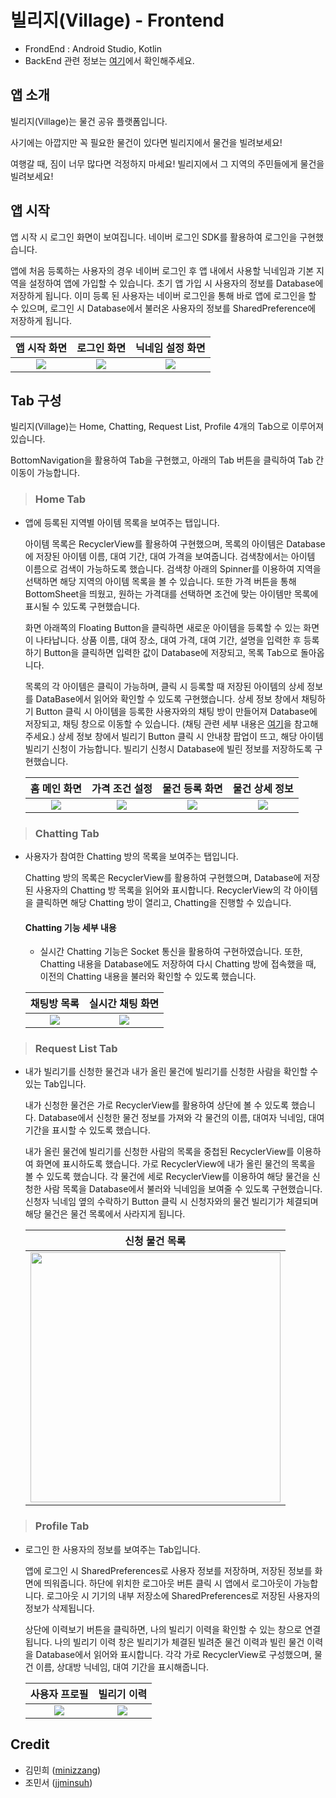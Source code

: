 # 빌리지(Village) - Frontend
- FrondEnd : Android Studio, Kotlin
- BackEnd 관련 정보는 [여기](https://github.com/minizzang/madcamp_week2_server)에서 확인해주세요.

## 앱 소개
빌리지(Village)는 물건 공유 플랫폼입니다. 


사기에는 아깝지만 꼭 필요한 물건이 있다면 빌리지에서 물건을 빌려보세요!


여행갈 때, 짐이 너무 많다면 걱정하지 마세요! 빌리지에서 그 지역의 주민들에게 물건을 빌려보세요!

## 앱 시작

앱 시작 시 로그인 화면이 보여집니다. 네이버 로그인 SDK를 활용하여 로그인을 구현했습니다.


앱에 처음 등록하는 사용자의 경우 네이버 로그인 후 앱 내에서 사용할 닉네임과 기본 지역을 설정하여 앱에 가입할 수 있습니다. 초기 앱 가입 시 사용자의 정보를 Database에 저장하게 됩니다. 이미 등록 된 사용자는 네이버 로그인을 통해 바로 앱에 로그인을 할 수 있으며, 로그인 시 Database에서 불러온 사용자의 정보를 SharedPreference에 저장하게 됩니다.

|앱 시작 화면|로그인 화면|닉네임 설정 화면|
|:-:|:-:|:-:|
|![](https://github.com/minizzang/madcamp_week2/blob/master/Screenshots/Screenshot_20220111-202505.jpg)|![](https://github.com/minizzang/madcamp_week2/blob/master/Screenshots/Screenshot_20220111-190050.jpg)|![](https://github.com/minizzang/madcamp_week2/blob/master/Screenshots/InkedScreenshot_20220111-185816_LI.jpg)|




## Tab 구성
빌리지(Village)는 Home, Chatting, Request List, Profile 4개의 Tab으로 이루어져 있습니다. 


BottomNavigation을 활용하여 Tab을 구현했고, 아래의 Tab 버튼을 클릭하여 Tab 간 이동이 가능합니다.
> ### Home Tab
  - 앱에 등록된 지역별 아이템 목록을 보여주는 탭입니다.
    
    
    
    아이템 목록은 RecyclerView를 활용하여 구현했으며, 목록의 아이템은 Database에 저장된 아이템 이름, 대여 기간, 대여 가격을 보여줍니다. 검색창에서는 아이템 이름으로 검색이 가능하도록 했습니다. 검색창 아래의 Spinner를 이용하여 지역을 선택하면 해당 지역의 아이템 목록을 볼 수 있습니다. 또한 가격 버튼을 통해 BottomSheet을 띄웠고, 원하는 가격대를 선택하면 조건에 맞는 아이템만 목록에 표시될 수 있도록 구현했습니다.
    
    
    
    화면 아래쪽의 Floating Button을 클릭하면 새로운 아이템을 등록할 수 있는 화면이 나타납니다. 상품 이름, 대여 장소, 대여 가격, 대여 기간, 설명을 입력한 후 등록하기 Button을 클릭하면 입력한 값이 Database에 저장되고, 목록 Tab으로 돌아옵니다.
    
    
    목록의 각 아이템은 클릭이 가능하며, 클릭 시 등록할 때 저장된 아이템의 상세 정보를 DataBase에서 읽어와 확인할 수 있도록 구현했습니다. 상세 정보 창에서 채팅하기 Button 클릭 시 아이템을 등록한 사용자와의 채팅 방이 만들어져 Database에 저장되고, 채팅 창으로 이동할 수 있습니다. (채팅 관련 세부 내용은 [여기](#chatting)을 참고해주세요.) 상세 정보 창에서 빌리기 Button 클릭 시 안내창 팝업이 뜨고, 해당 아이템 빌리기 신청이 가능합니다. 빌리기 신청시 Database에 빌린 정보를 저장하도록 구현했습니다.
    
    |홈 메인 화면|가격 조건 설정|물건 등록 화면|물건 상세 정보|
    |:-:|:-:|:-:|:-:|
    |![](https://github.com/minizzang/madcamp_week2/blob/master/Screenshots/Screenshot_20220111-190211.jpg)|![](https://github.com/minizzang/madcamp_week2/blob/master/Screenshots/Screenshot_20220111-190246.jpg)|![](https://github.com/minizzang/madcamp_week2/blob/master/Screenshots/Screenshot_20220111-190238.jpg)|![](https://github.com/minizzang/madcamp_week2/blob/master/Screenshots/Screenshot_20220111-190257.jpg)|
 
 
> ### Chatting Tab
  - 사용자가 참여한 Chatting 방의 목록을 보여주는 탭입니다.
  
  
  
    Chatting 방의 목록은 RecyclerView를 활용하여 구현했으며, Database에 저장된 사용자의 Chatting 방 목록을 읽어와 표시합니다. RecyclerView의 각 아이템을 클릭하면 해당 Chatting 방이 열리고, Chatting을 진행할 수 있습니다. 
    
     #### Chatting 기능 세부 내용
     
       - 실시간 Chatting 기능은 Socket 통신을 활용하여 구현하였습니다. 또한, Chatting 내용을 Database에도 저장하여 다시 Chatting 방에 접속했을 때, 이전의 Chatting 내용을 불러와 확인할 수 있도록 했습니다. 
    
    |채팅방 목록|실시간 채팅 화면|
    |:-:|:-:|
    |![](https://github.com/minizzang/madcamp_week2/blob/master/Screenshots/Screenshot_20220111-190607.jpg)|![](https://github.com/minizzang/madcamp_week2/blob/master/Screenshots/Screenshot_20220111-190513.jpg)|



> ### Request List Tab
  - 내가 빌리기를 신청한 물건과 내가 올린 물건에 빌리기를 신청한 사람을 확인할 수 있는 Tab입니다.
  
  
  
    내가 신청한 물건은 가로 RecyclerView를 활용하여 상단에 볼 수 있도록 했습니다. Database에서 신청한 물건 정보를 가져와 각 물건의 이름, 대여자 닉네임, 대여 기간을 표시할 수 있도록 했습니다.
    
    
    내가 올린 물건에 빌리기를 신청한 사람의 목록을 중첩된 RecyclerView를 이용하여 화면에 표시하도록 했습니다. 가로 RecyclerView에 내가 올린 물건의 목록을 볼 수 있도록 했습니다. 각 물건에 세로 RecyclerView를 이용하여 해당 물건을 신청한 사람 목록을 Database에서 불러와 닉네임을 보여줄 수 있도록 구현했습니다. 신청자 닉네임 옆의 수락하기 Button 클릭 시 신청자와의 물건 빌리기가 체결되며 해당 물건은 물건 목록에서 사라지게 됩니다.
    
    |신청 물건 목록|
    |:-:|
    |<img src="https://github.com/minizzang/madcamp_week2/blob/master/Screenshots/Screenshot_20220111-190625.jpg" width="400"/>|
    
> ### Profile Tab
  - 로그인 한 사용자의 정보를 보여주는 Tab입니다.
  
  
  
    앱에 로그인 시 SharedPreferences로 사용자 정보를 저장하며, 저장된 정보를 화면에 띄워줍니다. 하단에 위치한 로그아웃 버튼 클릭 시 앱에서 로그아웃이 가능합니다. 로그아웃 시 기기의 내부 저장소에 SharedPreferences로 저장된 사용자의 정보가 삭제됩니다.
    
    
    상단에 이력보기 버튼을 클릭하면, 나의 빌리기 이력을 확인할 수 있는 창으로 연결됩니다. 나의 빌리기 이력 창은 빌리기가 체결된 빌려준 물건 이력과 빌린 물건 이력을 Database에서 읽어와 표시합니다. 각각 가로 RecyclerView로 구성했으며, 물건 이름, 상대방 닉네임, 대여 기간을 표시해줍니다.
    
    |사용자 프로필|빌리기 이력|
    |:-:|:-:|
    |![](https://github.com/minizzang/madcamp_week2/blob/master/Screenshots/InkedScreenshot_20220111-190640_LI.jpg)|![](https://github.com/minizzang/madcamp_week2/blob/master/Screenshots/Screenshot_20220111-190700.jpg)|


## Credit
- 김민희 ([minizzang](https://github.com/minizzang))
- 조민서 ([jjminsuh](https://github.com/jjminsuh))
